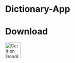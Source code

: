 # Dictionary-App
# Download
<a href="https://play.google.com/store/apps/details?id=com.gita.ZazacaTurkceSozluk">
<img alt="Get it on Google Play" src="https://play.google.com/intl/en_us/badges/images/apps/en-play-badge.png" height="50px"/></a>

